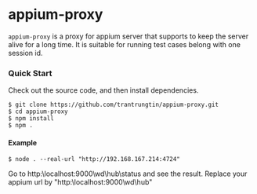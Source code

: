 appium-proxy
=======
`appium-proxy` is a proxy for appium server that supports to keep the server alive for a long time. It is suitable for running test cases belong with one session id.

### Quick Start
Check out the source code, and then install dependencies.
```
$ git clone https://github.com/trantrungtin/appium-proxy.git
$ cd appium-proxy
$ npm install
$ npm . 
```
#### Example
```
$ node . --real-url "http://192.168.167.214:4724"
```
Go to http:\\localhost:9000\wd\hub\status and see the result. Replace your appium url by "http:\\localhost:9000\wd\hub"
